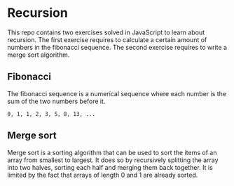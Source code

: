 # Recursion

This repo contains two exercises solved in JavaScript to learn about recursion.
The first exercise requires to calculate a certain amount of numbers in the
fibonacci sequence. The second exercise requires to write a merge sort
algorithm.

## Fibonacci

The fibonacci sequence is a numerical sequence where each number is the sum of
the two numbers before it.

`0, 1, 1, 2, 3, 5, 8, 13, ...`

## Merge sort

Merge sort is a sorting algorithm that can be used to sort the items of an array
from smallest to largest. It does so by recursively splitting the array into two
halves, sorting each half and merging them back together. It is limited by the
fact that arrays of length 0 and 1 are already sorted.
